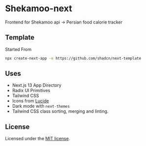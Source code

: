 # Shekamoo-next

Frontend for Shekamoo api -> Persian food calorie tracker

## Template

Started From

```bash
npx create-next-app -e https://github.com/shadcn/next-template
```

## Uses

- Next.js 13 App Directory
- Radix UI Primitives
- Tailwind CSS
- Icons from [Lucide](https://lucide.dev)
- Dark mode with `next-themes`
- Tailwind CSS class sorting, merging and linting.

## License

Licensed under the [MIT license](https://github.com/shadcn/ui/blob/main/LICENSE.md).
